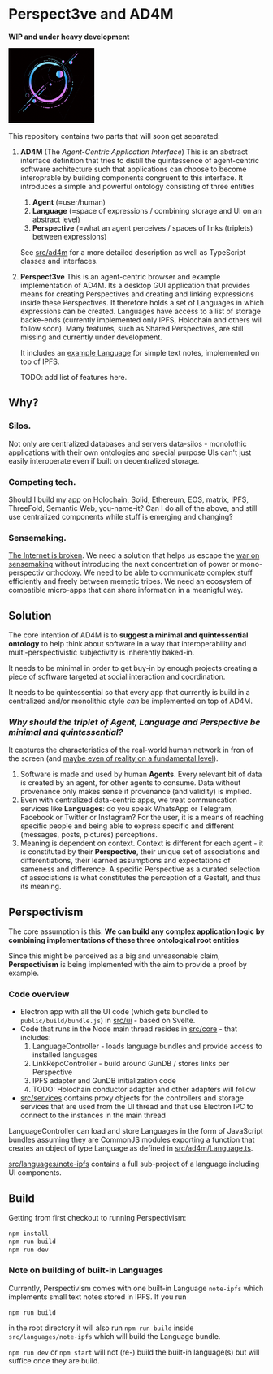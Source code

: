 # Perspect3ve and AD4M

**WIP and under heavy development**

![Logo](graphics/Perspect3veLogo.png)

This repository contains two parts that will soon get separated:
1. **AD4M** (The *Agent-Centric Application Interface*)
    This is an abstract interface definition that tries to distill the quintessence of agent-centric software architecture such that applications can choose to become interoprable by building components congruent to this interface. It introduces a simple and powerful ontology consisting of three entities
    1. **Agent** (=user/human)
    2. **Language** (=space of expressions / combining storage and UI on an abstract level)
    3. **Perspective** (=what an agent perceives / spaces of links (triplets) between expressions)
    
    See [src/ad4m](src/ad4m) for a more detailed description as well as TypeScript classes and interfaces.

2. **Perspect3ve**
    This is an agent-centric browser and example implementation of AD4M. Its a desktop GUI application that provides means for creating Perspectives and creating and linking expressions inside these Perspectives. It therefore holds a set of Languages in which expressions can be created. Languages have access to a list of storage backe-ends (currently implemented only IPFS, Holochain and others will follow soon).
    Many features, such as Shared Perspectives, are still missing and 
    currently under development.
    
    It includes an [example Language](src/languages/note-ipfs) for simple text notes, implemented on top of IPFS.

    TODO: add list of features here.
    
    
## Why?

### Silos.
Not only are centralized databases and servers data-silos - monolothic applications with their own ontologies and special purpose UIs can't just easily interoperate even if built on decentralized storage.

### Competing tech.
Should I build my app on Holochain, Solid, Ethereum, EOS, matrix, IPFS, ThreeFold, Semantic Web, you-name-it? Can I do all of the above, and still use centralized components while stuff is emerging and changing?

### Sensemaking.
[The Internet is broken](https://www.ted.com/talks/tristan_harris_how_a_handful_of_tech_companies_control_billions_of_minds_every_day#t-26228). We need a solution that helps us escape the [war on sensemaking](https://www.youtube.com/watch?v=7LqaotiGWjQ&t=255s) without introducing the next concentration of power or mono-perspectiv 
orthodoxy. We need to be able to communicate complex stuff efficiently and freely between memetic tribes. We need an ecosystem of compatible micro-apps that can share information in a meanigful way.

## Solution

The core intention of AD4M is to **suggest a minimal and quintessential ontology** to help think about software in a way that interoperability and multi-perspectivistic subjectivity is inherently baked-in.

It needs to be minimal in order to get buy-in by enough projects creating a piece of software targeted at social interaction and coordination.

It needs to be quintessential so that every app that currently is build in a centralized and/or monolithic style *can* be implemented on top of AD4M.

### *Why should the triplet of Agent, Language and Perspective be minimal and quintessential?*

It captures the characteristics of the real-world human network in fron of the screen (and [maybe even of reality on a fundamental level](https://www.youtube.com/watch?v=dd6CQCbk2ro)).
1. Software is made and used by human **Agents**. Every relevant bit of data is created by an agent, for other agents to consume. Data without provenance only makes sense if provenance (and validity) is implied.
2. Even with centralized data-centric apps, we treat communcation services like **Languages**: do you speak WhatsApp or Telegram, Facebook or Twitter or Instagram? For the user, it is a means of reaching specific people and being able to express specific and different (messages, posts, pictures) perceptions.
3. Meaning is dependent on context. Context is different for each agent - it is constituted by their **Perspective**, their unique set of associations and differentiations, their learned assumptions and expectations of sameness and difference. A specific Perspective as a curated selection of associations is what constitutes the perception of a Gestalt, and thus its meaning.


## Perspectivism
The core assumption is this:
**We can build any complex application logic by combining implementations of these three ontological root entities**

Since this might be perceived as a big and unreasonable claim, **Perspectivism** is being implemented with the aim to provide a proof by example.

### Code overview

* Electron app with all the UI code (which gets bundled to `public/build/bundle.js`) in [src/ui](src/ui) - based on Svelte.
* Code that runs in the Node main thread resides in [src/core](src/core) - that includes:
    1. LanguageController - loads language bundles and provide access to installed languages
    2. LinkRepoController - build around GunDB / stores links per Perspective
    3. IPFS adapter and GunDB initialization code
    4. TODO: Holochain conductor adapter and other adapters will follow
* [src/services](src/services) contains proxy objects for the controllers and storage services that are used
    from the UI thread and that use Electron IPC to connect to the instances in the main thread

LanguageController can load and store Languages in the form of JavaScript bundles assuming they are CommonJS modules exporting a function that creates an object of type Language as defined in [src/ad4m/Language.ts](src/ad4m/Language.ts).

[src/languages/note-ipfs](src/languages/note-ipfs) contains a full sub-project of a language including UI components.

## Build

Getting from first checkout to running Perspectivism:
```
npm install
npm run build
npm run dev
```

### Note on building of built-in Languages
Currently, Perspectivism comes with one built-in Language `note-ipfs` which implements small text notes stored in IPFS. If you run
```
npm run build
```
in the root directory it will also run `npm run build` inside `src/languages/note-ipfs` which will build the Language bundle.

`npm run dev` or `npm start` will not (re-) build the built-in language(s) but will suffice once they are build.